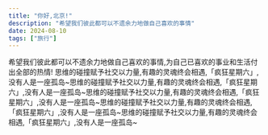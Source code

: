 ```yaml
---
title: "你好,北京!"
description: "希望我们彼此都可以不遗余力地做自己喜欢的事情"
date: 2024-08-10
tags: ["旅行"]
---
```


希望我们彼此都可以不遗余力地做自己喜欢的事情,为自己已喜欢的事业和生活付出全部的热情!
思维的碰撞赋予社交以力量,有趣的灵魂终会相遇,「疯狂星期六」,没有人是一座孤岛~思维的碰撞赋予社交以力量,有趣的灵魂终会相遇,「疯狂星期六」,没有人是一座孤岛~思维的碰撞赋予社交以力量,有趣的灵魂终会相遇,「疯狂星期六」,没有人是一座孤岛~思维的碰撞赋予社交以力量,有趣的灵魂终会相遇,「疯狂星期六」,没有人是一座孤岛~思维的碰撞赋予社交以力量,有趣的灵魂终会相遇,「疯狂星期六」,没有人是一座孤岛~
